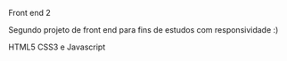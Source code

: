 Front end 2

Segundo projeto de front end para fins de estudos com responsividade :)

HTML5 CSS3 e Javascript
